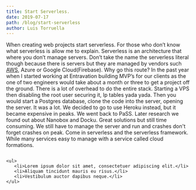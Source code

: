 ```yaml
---
title: Start Serverless.
date: 2019-07-17
path: /blog/start-serverless
author: Luis Torruella
---
```



When creating web projects start serverless. For those who don’t know what serverless is allow me to explain.
Serverless is an architecture that where you don’t manage servers. Don’t take the name the serverless literal though 
because there is servers but they are managed by vendors such [AWS](http://aws.amazon.com), Azure or Google Cloud(Firebase). 
Why go this route? In the past year when I started working at Entravation building MVP’s for our clients as the one 
of two engineers would take about a month or three to get a project off the ground. There is a lot of overhead to do the entire stack. 
Starting a VPS then disabling the root user securing it, Ip tables yada yada. Then you would start a Postgres database, clone the code into the server,
opening the server. It was a lot. We decided to go to use Heroku instead, but it became expensive in peaks. We went back to PaSS. Later research we found 
out about Nanobox and Docku. Great solutions but still time consuming. We still have to manage the server and run and crashes don't forget crashes on peak. 
Come in serverless and the serverless framework. While many services easy to manage with a service called cloud formations.

```

<ul>
   <li>Lorem ipsum dolor sit amet, consectetuer adipiscing elit.</li>
   <li>Aliquam tincidunt mauris eu risus.</li>
   <li>Vestibulum auctor dapibus neque.</li>
</ul>
         

```